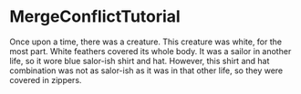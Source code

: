 # MergeConflictTutorial

Once upon a time, there was a creature. 
This creature was white, for the most part. White feathers covered its whole body.
It was a sailor in another life, so it wore blue salor-ish shirt and hat. 
However, this shirt and hat combination was not as salor-ish as it was in that other life, so they were covered in zippers. 

